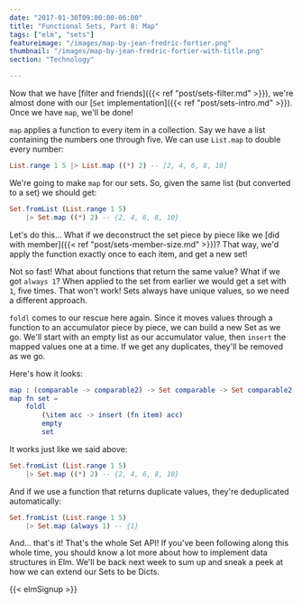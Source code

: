 ```yaml
---
date: "2017-01-30T09:00:00-06:00"
title: "Functional Sets, Part 8: Map"
tags: ["elm", "sets"]
featureimage: "/images/map-by-jean-fredric-fortier.png"
thumbnail: "/images/map-by-jean-fredric-fortier-with-title.png"
section: "Technology"

---
```


Now that we have [filter and friends]({{< ref "post/sets-filter.md" >}}), we're almost done with our [`Set` implementation]({{< ref "post/sets-intro.md" >}}).
Once we have `map`, we'll be done!

<!--more-->

`map` applies a function to every item in a collection.
Say we have a list containing the numbers one through five.
We can use `List.map` to double every number:

```elm
List.range 1 5 |> List.map ((*) 2) -- [2, 4, 6, 8, 10]
```

We're going to make `map` for our sets.
So, given the same list (but converted to a set) we should get:

```elm
Set.fromList (List.range 1 5)
    |> Set.map ((*) 2) -- {2, 4, 6, 8, 10}
```

Let's do this…
What if we deconstruct the set piece by piece like we [did with member]({{< ref "post/sets-member-size.md" >}})?
That way, we'd apply the function exactly once to each item, and get a new set!

Not so fast!
What about functions that return the same value?
What if we got `always 1`?
When applied to the set from earlier we would get a set with `1`, five times.
That won't work!
Sets always have unique values, so we need a different approach.

`foldl` comes to our rescue here again.
Since it moves values through a function to an accumulator piece by piece, we can build a new Set as we go.
We'll start with an empty list as our accumulator value, then `insert` the mapped values one at a time.
If we get any duplicates, they'll be removed as we go.

Here's how it looks:

```elm
map : (comparable -> comparable2) -> Set comparable -> Set comparable2
map fn set =
    foldl
        (\item acc -> insert (fn item) acc)
        empty
        set
```

It works just like we said above:

```elm
Set.fromList (List.range 1 5)
    |> Set.map ((*) 2) -- {2, 4, 6, 8, 10}
```

And if we use a function that returns duplicate values, they're deduplicated automatically:

```elm
Set.fromList (List.range 1 5)
    |> Set.map (always 1) -- {1}
```

And… that's it!
That's the whole Set API!
If you've been following along this whole time, you should know a lot more about how to implement data structures in Elm.
We'll be back next week to sum up and sneak a peek at how we can extend our Sets to be Dicts.

{{< elmSignup >}}
